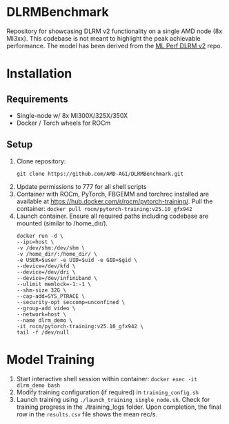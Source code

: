 # DLRMBenchmark
Repository for showcasing DLRM v2 functionality on a single AMD node (8x MI3xx). This codebase is not meant to highlight the peak achievable performance. The model has been derived from the [ML Perf DLRM v2](https://github.com/mlcommons/training/tree/master/recommendation_v2/torchrec_dlrm) repo. 

# Installation

## Requirements
- Single-node w/ 8x MI300X/325X/350X
- Docker / Torch wheels for ROCm

## Setup
1. Clone repository:
   ```
   git clone https://github.com/AMD-AGI/DLRMBenchmark.git
   ``` 
2. Update permissions to 777 for all shell scripts
3. Container with ROCm, PyTorch, FBGEMM and torchrec installed are available at  https://hub.docker.com/r/rocm/pytorch-training/. Pull the container: ```docker pull rocm/pytorch-training:v25.10_gfx942```
4. Launch container. Ensure all required paths including codebase are mounted (similar to /home_dir/).
    ```
    docker run -d \
    --ipc=host \
    -v /dev/shm:/dev/shm \
    -v /home_dir/:/home_dir/ \
    -e USER=$user -e UID=$uid -e GID=$gid \
    --device=/dev/kfd \
    --device=/dev/dri \
    --device=/dev/infiniband \
    --ulimit memlock=-1:-1 \
    --shm-size 32G \
    --cap-add=SYS_PTRACE \
    --security-opt seccomp=unconfined \
    --group-add video \
    --network=host \
    --name dlrm_demo \
    -it rocm/pytorch-training:v25.10_gfx942 \
    tail -f /dev/null
   ```

# Model Training
1. Start interactive shell session within container: ```docker exec -it dlrm_demo bash```
2. Modify training configuration (if required) in ```training_config.sh```
3. Launch training using ```./launch_training_single_node.sh```. Check for training progress in the ./training_logs folder. Upon completion, the final row in the ```results.csv``` file shows the mean rec/s. 
